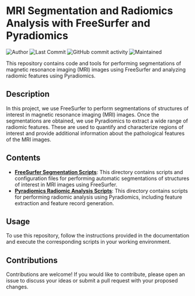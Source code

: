 # MRI Segmentation and Radiomics Analysis with FreeSurfer and Pyradiomics
![Author](https://img.shields.io/badge/author-danvalcor-blue)
![Last Commit](https://img.shields.io/github/last-commit/danvalcor/LeetCode)
![GitHub commit activity](https://img.shields.io/github/commit-activity/m/danvalcor/LeetCode?color=blue)
![Maintained](https://img.shields.io/maintenance/yes/2024)

This repository contains code and tools for performing segmentations of magnetic resonance imaging (MRI) images using FreeSurfer and analyzing radiomic features using Pyradiomics.

## Description

In this project, we use FreeSurfer to perform segmentations of structures of interest in magnetic resonance imaging (MRI) images. Once the segmentations are obtained, we use Pyradiomics to extract a wide range of radiomic features. 
These are used to quantify and characterize regions of interest and provide additional information about the pathological features of the MRI images.

## Contents
- [**FreeSurfer Segmentation Scripts**](https://github.com/Danvalcor/ADNI-FreeSurfer-Segmentation/tree/main/FreeSurfer%20-%20MRI%20Segmentation): This directory contains scripts and configuration files for performing automatic segmentations of structures of interest in MRI images using FreeSurfer.
- [**Pyradiomics Radiomic Analysis Scripts**](https://github.com/Danvalcor/ADNI-FreeSurfer-Segmentation/tree/main/Segmentation%20Analysis): This directory contains scripts for performing radiomic analysis using Pyradiomics, including feature extraction and feature record generation.

## Usage

To use this repository, follow the instructions provided in the documentation and execute the corresponding scripts in your working environment.

## Contributions

Contributions are welcome! If you would like to contribute, please open an issue to discuss your ideas or submit a pull request with your proposed changes.
